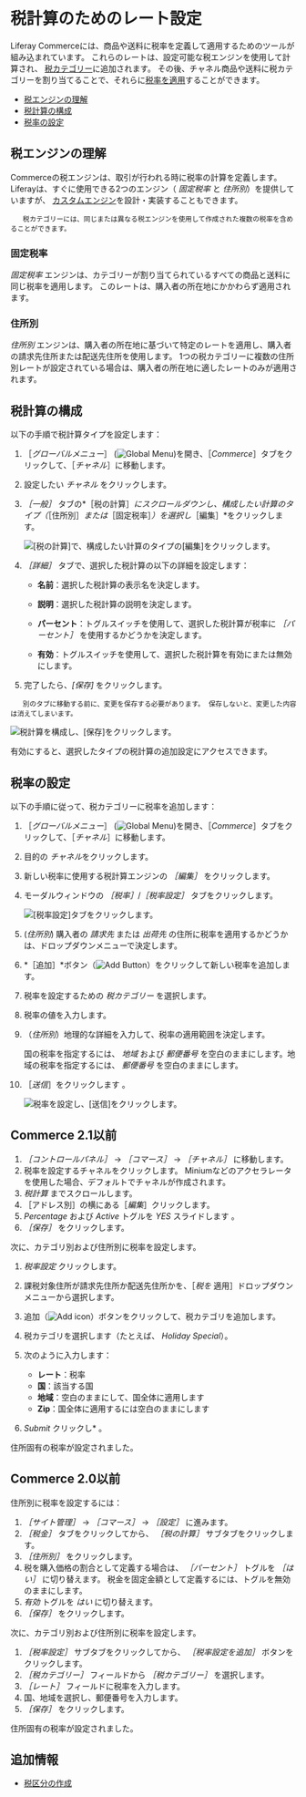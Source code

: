 # 税計算のためのレート設定

Liferay Commerceには、商品や送料に税率を定義して適用するためのツールが組み込まれています。 これらのレートは、設定可能な税エンジンを使用して計算され、 [税カテゴリー](./creating-tax-categories.md)に追加されます。 その後、チャネル商品や送料に税カテゴリーを割り当てることで、それらに[税率を適用](./applying-tax-rates.md)することができます。

* [税エンジンの理解](#understanding-tax-engines)
* [税計算の構成](#configuring-tax-calculations)
* [税率の設定](#setting-tax-rates)

## 税エンジンの理解

Commerceの税エンジンは、取引が行われる時に税率の計算を定義します。 Liferayは、すぐに使用できる2つのエンジン（ *固定税率* と *住所別*）を提供していますが、 [カスタムエンジン](../../developer-guide/implementing-a-new-tax-engine.md)を設計・実装することもできます。

```{note}
   税カテゴリーには、同じまたは異なる税エンジンを使用して作成された複数の税率を含めることができます。
```

### 固定税率

*固定税率* エンジンは、カテゴリーが割り当てられているすべての商品と送料に同じ税率を適用します。 このレートは、購入者の所在地にかかわらず適用されます。

### 住所別

*住所別* エンジンは、購入者の所在地に基づいて特定のレートを適用し、購入者の請求先住所または配送先住所を使用します。 1つの税カテゴリーに複数の住所別レートが設定されている場合は、購入者の所在地に適したレートのみが適用されます。

## 税計算の構成

以下の手順で税計算タイプを設定します：

1. ［*グローバルメニュー*］ (![Global Menu](../../images/icon-applications-menu.png))を開き、［*Commerce*］タブをクリックして、［*チャネル*］に移動します。

1. 設定したい *チャネル* をクリックします。

1. *［一般］* タブの*［税の計算］*にスクロールダウンし、構成したい計算のタイプ（*［住所別］*または*［固定税率］*）を選択し*［編集］*をクリックします。

    ![[税の計算]で、構成したい計算のタイプの[編集]をクリックします。](./setting-rates-for-tax-calculations/images/01.png)

1. *［詳細］* タブで、選択した税計算の以下の詳細を設定します：

   * **名前**：選択した税計算の表示名を決定します。

   * **説明**：選択した税計算の説明を決定します。

   * **パーセント**：トグルスイッチを使用して、選択した税計算が税率に *［パーセント］* を使用するかどうかを決定します。

   * **有効**：トグルスイッチを使用して、選択した税計算を有効にまたは無効にします。

1. 完了したら、*[保存]* をクリックします。

```{note}
   別のタブに移動する前に、変更を保存する必要があります。 保存しないと、変更した内容は消えてしまいます。
```

![税計算を構成し、[保存]をクリックします。](./setting-rates-for-tax-calculations/images/02.png)

有効にすると、選択したタイプの税計算の追加設定にアクセスできます。

## 税率の設定

以下の手順に従って、税カテゴリーに税率を追加します：

1. ［*グローバルメニュー*］ (![Global Menu](../../images/icon-applications-menu.png))を開き、［*Commerce*］タブをクリックして、［*チャネル*］に移動します。

1. 目的の *チャネル*をクリックします。

1. 新しい税率に使用する税計算エンジンの *［編集］* をクリックします。

1. モーダルウィンドウの *［税率］*/*［税率設定］* タブをクリックします。

   ![[税率設定]タブをクリックします。](./setting-rates-for-tax-calculations/images/03.png)

1. (*住所別*) 購入者の *請求先* または *出荷先* の住所に税率を適用するかどうかは、ドロップダウンメニューで決定します。

1. *［追加］*ボタン（![Add Button](../../images/icon-add.png)）をクリックして新しい税率を追加します。

1. 税率を設定するための *税カテゴリー* を選択します。

1. 税率の値を入力します。

1. （*住所別*）地理的な詳細を入力して、税率の適用範囲を決定します。

   国の税率を指定するには、 *地域* および *郵便番号* を空白のままにします。地域の税率を指定するには、 *郵便番号* を空白のままにします。

1. ［*送信*］をクリックします 。

   ![税率を設定し、[送信]をクリックします。](./setting-rates-for-tax-calculations/images/04.png)

## Commerce 2.1以前

1. _［コントロールパネル］_ → _［コマース］_ → _［チャネル］_ に移動します。
1. 税率を設定するチャネルをクリックします。 Miniumなどのアクセラレータを使用した場合、デフォルトでチャネルが作成されます。
1. _税計算_ までスクロールします。
1. ［アドレス別］の横にある［_編集_］クリックします。
1. _Percentage_ および _Active_ トグルを _YES_ スライドします 。
1. _［保存］_ をクリックします。

次に、カテゴリ別および住所別に税率を設定します。

1. _税率設定_ クリックします。
1. 課税対象住所が請求先住所か配送先住所かを、［_税を_ 適用］ドロップダウンメニューから選択します。
1. 追加（![Add icon](../../images/icon-add.png)）ボタンをクリックして、税カテゴリを追加します。
1. 税カテゴリを選択します（たとえば、 _Holiday Special_）。
1. 次のように入力します：

    * **レート**：税率
    * **国**：該当する国
    * **地域**：空白のままにして、国全体に適用します
    * **Zip**：国全体に適用するには空白のままにします

1. _Submit_ クリックし* 。</li> </ol>

住所固有の税率が設定されました。

## Commerce 2.0以前

住所別に税率を設定するには：

1. _［サイト管理］_ → _［コマース］_ → _［設定］_ に進みます。
1. _［税金］_ タブをクリックしてから、 _［税の計算］_ サブタブをクリックします。
1. _［住所別］_ をクリックします。
1. 税を購入価格の割合として定義する場合は、 _［パーセント］_ トグルを _［はい］_ に切り替えます。 税金を固定金額として定義するには、トグルを無効のままにします。
1. _有効_ トグルを _はい_ に切り替えます。
1. _［保存］_ をクリックします。

次に、カテゴリ別および住所別に税率を設定します。

1. _［税率設定］_ サブタブをクリックしてから、 _［税率設定を追加］_ ボタンをクリックします。
1. _［税カテゴリー］_ フィールドから _［税カテゴリー］_ を選択します。
1. _［レート］_ フィールドに税率を入力します。
1. 国、地域を選択し、郵便番号を入力します。
1. _［保存］_ をクリックします。

住所固有の税率が設定されました。

## 追加情報

* [税区分の作成](../configuring-taxes/creating-tax-categories.md)
